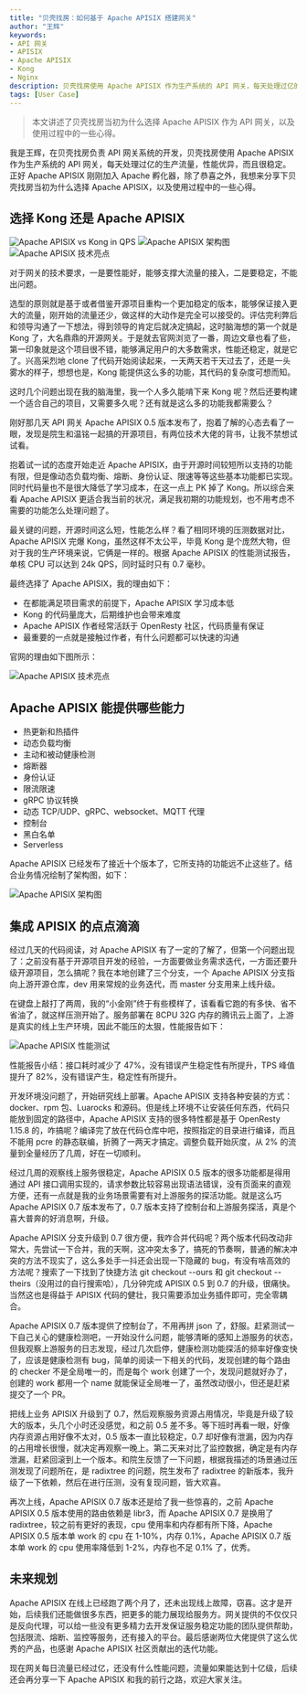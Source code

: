```yaml
---
title: "贝壳找房：如何基于 Apache APISIX 搭建网关"
author: "王辉"
keywords:
- API 网关
- APISIX
- Apache APISIX
- Kong
- Nginx
description: 贝壳找房使用 Apache APISIX 作为生产系统的 API 网关，每天处理过亿的生产流量，性能优异，而且很稳定。正好 Apache APISIX 刚刚加入 Apache 孵化器，除了恭喜之外，我想来分享下贝壳找房当初为什么选择 Apache APISIX，以及使用过程中的一些心得。
tags: [User Case]
---
```


> 本文讲述了贝壳找房当初为什么选择 Apache APISIX 作为 API 网关，以及使用过程中的一些心得。

<!--truncate-->

我是王辉，在贝壳找房负责 API 网关系统的开发，贝壳找房使用 Apache APISIX 作为生产系统的 API 网关，每天处理过亿的生产流量，性能优异，而且很稳定。正好 Apache APISIX 刚刚加入 Apache 孵化器，除了恭喜之外，我想来分享下贝壳找房当初为什么选择 Apache APISIX，以及使用过程中的一些心得。

## 选择 Kong 还是 Apache APISIX

![Apache APISIX vs Kong in QPS](https://static.apiseven.com/2020/05/1588752135-Snipaste_2020-05-06_16-02-04.png)
![Apache APISIX 架构图](https://static.apiseven.com/2020/05/1588756665-Snipaste_2020-05-06_17-17-29.png)
![Apache APISIX 技术亮点](https://static.apiseven.com/2020/05/1588756618-Snipaste_2020-05-06_17-16-13.png)

对于网关的技术要求，一是要性能好，能够支撑大流量的接入，二是要稳定，不能出问题。

选型的原则就是基于或者借鉴开源项目重构一个更加稳定的版本，能够保证接入更大的流量，刚开始的流量还少，做这样的大动作是完全可以接受的。评估完利弊后和领导沟通了一下想法，得到领导的肯定后就决定搞起，这时脑海想的第一个就是 Kong 了，大名鼎鼎的开源网关。于是就去官网浏览了一番，周边文章也看了些，第一印象就是这个项目很不错，能够满足用户的大多数需求，性能还稳定，就是它了。兴高采烈地 clone 了代码开始阅读起来，一天两天若干天过去了，还是一头雾水的样子，想想也是，Kong 能提供这么多的功能，其代码的复杂度可想而知。

这时几个问题出现在我的脑海里，我一个人多久能啃下来 Kong 呢？然后还要构建一个适合自己的项目，又需要多久呢？还有就是这么多的功能我都需要么？

刚好那几天 API 网关 Apache APISIX 0.5 版本发布了，抱着了解的心态去看了一眼，发现是院生和温铭一起搞的开源项目，有两位技术大佬的背书，让我不禁想试试看。

抱着试一试的态度开始走近 Apache APISIX，由于开源时间较短所以支持的功能有限，但是像动态负载均衡、熔断、身份认证、限速等等这些基本功能都已实现。同时代码量也不是很大降低了学习成本，在这一点上 PK 掉了 Kong。所以综合来看 Apache APISIX 更适合我当前的状况，满足我初期的功能规划，也不用考虑不需要的功能怎么处理问题了。

最关键的问题，开源时间这么短，性能怎么样？看了相同环境的压测数据对比，Apache APISIX 完爆 Kong，虽然这样不太公平，毕竟 Kong 是个庞然大物，但对于我的生产环境来说，它俩是一样的。根据 Apache APISIX 的性能测试报告，单核 CPU 可以达到 24k QPS，同时延时只有 0.7 毫秒。

最终选择了 Apache APISIX，我的理由如下：

+ 在都能满足项目需求的前提下，Apache APISIX 学习成本低
+ Kong 的代码量庞大，后期维护也会带来难度
+ Apache APISIX 作者经常活跃于 OpenResty 社区，代码质量有保证
+ 最重要的一点就是接触过作者，有什么问题都可以快速的沟通

官网的理由如下图所示：

![Apache APISIX 技术亮点](https://static.apiseven.com/2020/05/1588756618-Snipaste_2020-05-06_17-16-13.png)

## Apache APISIX 能提供哪些能力

+ 热更新和热插件
+ 动态负载均衡
+ 主动和被动健康检测
+ 熔断器
+ 身份认证
+ 限流限速
+ gRPC 协议转换
+ 动态 TCP/UDP、gRPC、websocket、MQTT 代理
+ 控制台
+ 黑白名单
+ Serverless

Apache APISIX 已经发布了接近十个版本了，它所支持的功能远不止这些了。结合业务情况绘制了架构图，如下：

![Apache APISIX 架构图](https://static.apiseven.com/2020/05/1588756665-Snipaste_2020-05-06_17-17-29.png)

## 集成 APISIX 的点点滴滴

经过几天的代码阅读，对 Apache APISIX 有了一定的了解了，但第一个问题出现了：之前没有基于开源项目开发的经验，一方面要做业务需求迭代，一方面还要升级开源项目，怎么搞呢？我在本地创建了三个分支，一个 Apache APISIX 分支指向上游开源仓库，dev 用来常规的业务迭代，而 master 分支用来上线升级。

在键盘上敲打了两周，我的“小金刚”终于有些模样了，该看看它跑的有多快、省不省油了，就这样压测开始了。服务部署在 8CPU 32G 内存的腾讯云上面了，上游是真实的线上生产环境，因此不能压的太狠，性能报告如下：

![Apache APISIX 性能测试](https://static.apiseven.com/2020/05/1588756713-Snipaste_2020-05-06_17-18-13.png)

性能报告小结：接口耗时减少了 47%，没有错误产生稳定性有所提升，TPS 峰值提升了 82%，没有错误产生，稳定性有所提升。

开发环境没问题了，开始研究线上部署。Apache APISIX 支持各种安装的方式：docker、rpm 包、Luarocks 和源码。但是线上环境不让安装任何东西，代码只能放到固定的路径中，Apache APISIX 支持的很多特性都是基于 OpenResty 1.15.8 的，咋搞呢？编译完了放在代码仓库中吧，按照指定的目录进行编译，而且不能用 pcre 的静态联编，折腾了一两天才搞定。调整负载开始灰度，从 2% 的流量到全量经历了几周，好在一切顺利。

经过几周的观察线上服务很稳定，Apache APISIX 0.5 版本的很多功能都是得用通过 API 接口调用实现的，请求参数比较容易出现语法错误，没有页面来的直观方便，还有一点就是我的业务场景需要有对上游服务的探活功能。就是这么巧 Apache APISIX 0.7 版本发布了，0.7 版本支持了控制台和上游服务探活，真是个喜大普奔的好消息啊，升级。

Apache APISIX 分支升级到 0.7 很方便，我咋合并代码呢？两个版本代码改动非常大，先尝试一下合并，我的天啊，这冲突太多了，搞死的节奏啊，普通的解决冲突的方法不现实了，这么多处手一抖还会出现一下隐藏的 bug，有没有啥高效的方法呢？搜索了一下找到了快捷方法 git checkout --ours 和 git checkout --theirs（没用过的自行搜索哈），几分钟完成 APISIX  0.5 到 0.7 的升级，很痛快。当然这也是得益于 APISIX 代码的健壮，我只需要添加业务插件即可，完全零耦合。

Apache APISIX 0.7 版本提供了控制台了，不用再拼 json 了，舒服。赶紧测试一下自己关心的健康检测吧，一开始没什么问题，能够清晰的感知上游服务的状态，但我观察上游服务的日志发现，经过几次启停，健康检测功能探活的频率好像变快了，应该是健康检测有 bug，简单的阅读一下相关的代码，发现创建的每个路由的 checker 不是全局唯一的，而是每个 work 创建了一个，发现问题就好办了，创建的 work 都用一个 name 就能保证全局唯一了，虽然改动很小，但还是赶紧提交了一个 PR。

把线上业务 APISIX 升级到了 0.7，然后观察服务资源占用情况，毕竟是升级了较大的版本，头几个小时还没感觉，和之前 0.5 差不多。等下班时再看一眼，好像内存资源占用好像不太对，0.5 版本一直比较稳定，0.7 却好像有泄漏，因为内存的占用增长很慢，就决定再观察一晚上。第二天来对比了监控数据，确定是有内存泄漏，赶紧回滚到上一个版本。和院生反馈了一下问题，根据我描述的场景通过压测发现了问题所在，是 radixtree 的问题，院生发布了 radixtree 的新版本，我升级了一下依赖，然后在进行压测，没有复现问题，皆大欢喜。

再次上线，Apache APISIX 0.7 版本还是给了我一些惊喜的，之前 Apache APISIX 0.5 版本使用的路由依赖是 libr3，而 Apache APISIX 0.7 是换用了 radixtree，较之前有更好的表现，cpu 使用率和内存都有所下降，Apache APISIX 0.5 版本单 work 的 cpu 在 1-10%，内存 0.1%，Apache APISIX 0.7 版本单 work 的 cpu 使用率降低到 1-2%，内存也不足 0.1% 了，优秀。

## 未来规划

Apache APISIX 在线上已经跑了两个月了，还未出现线上故障，窃喜。这才是开始，后续我们还能做很多东西，把更多的能力展现给服务方。网关提供的不仅仅只是反向代理，可以给一些没有更多精力去开发保证服务稳定功能的团队提供帮助，包括限流、熔断、监控等服务，还有接入的平台。最后感谢两位大佬提供了这么优秀的产品，也感谢 Apache APISIX 社区贡献出的迭代功能。

现在网关每日流量已经过亿，还没有什么性能问题，流量如果能达到十亿级，后续还会再分享一下 Apache APISIX 和我的前行之路，欢迎大家关注。
